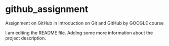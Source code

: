 # github_assignment
Assignment on GitHub in Introduction on Git and GitHub by GOOGLE course 

I am editing the README file. Adding some more information about the project description.
